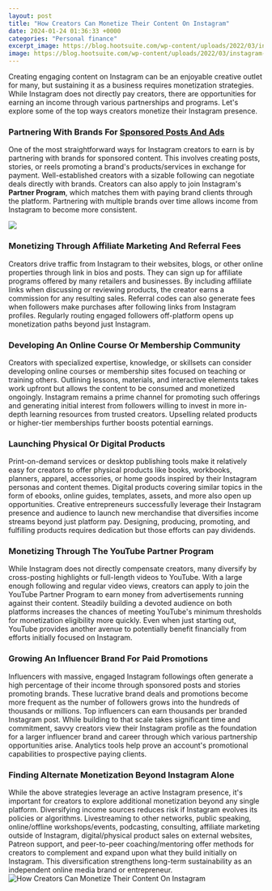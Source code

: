 ```yaml
---
layout: post
title: "How Creators Can Monetize Their Content On Instagram"
date: 2024-01-24 01:36:33 +0000
categories: "Personal finance"
excerpt_image: https://blog.hootsuite.com/wp-content/uploads/2022/03/instagram-monetization-5-620x349.jpeg
image: https://blog.hootsuite.com/wp-content/uploads/2022/03/instagram-monetization-5-620x349.jpeg
---
```


Creating engaging content on Instagram can be an enjoyable creative outlet for many, but sustaining it as a business requires monetization strategies. While Instagram does not directly pay creators, there are opportunities for earning an income through various partnerships and programs. Let's explore some of the top ways creators monetize their Instagram presence.
### Partnering With Brands For [Sponsored Posts And Ads](https://store.fi.io.vn/womens-custom-proud-football-grandma-number-28-personalized-women-v-neck-t-shirt/women&)
One of the most straightforward ways for Instagram creators to earn is by partnering with brands for sponsored content. This involves creating posts, stories, or reels promoting a brand's products/services in exchange for payment. Well-established creators with a sizable following can negotiate deals directly with brands. Creators can also apply to join Instagram's **Partner Program**, which matches them with paying brand clients through the platform. Partnering with multiple brands over time allows income from Instagram to become more consistent.

![](https://blog.hootsuite.com/wp-content/uploads/2022/03/instagram-monetization-4.jpeg)
### Monetizing Through **Affiliate Marketing And Referral Fees** 
Creators drive traffic from Instagram to their websites, blogs, or other online properties through link in bios and posts. They can sign up for affiliate programs offered by many retailers and businesses. By including affiliate links when discussing or reviewing products, the creator earns a commission for any resulting sales. Referral codes can also generate fees when followers make purchases after following links from Instagram profiles. Regularly routing engaged followers off-platform opens up monetization paths beyond just Instagram.
### Developing An **Online Course Or Membership Community**
Creators with specialized expertise, knowledge, or skillsets can consider developing online courses or membership sites focused on teaching or training others. Outlining lessons, materials, and interactive elements takes work upfront but allows the content to be consumed and monetized ongoingly. Instagram remains a prime channel for promoting such offerings and generating initial interest from followers willing to invest in more in-depth learning resources from trusted creators. Upselling related products or higher-tier memberships further boosts potential earnings.
### Launching **Physical Or Digital Products**
Print-on-demand services or desktop publishing tools make it relatively easy for creators to offer physical products like books, workbooks, planners, apparel, accessories, or home goods inspired by their Instagram personas and content themes. Digital products covering similar topics in the form of ebooks, online guides, templates, assets, and more also open up opportunities. Creative entrepreneurs successfully leverage their Instagram presence and audience to launch new merchandise that diversifies income streams beyond just platform pay. Designing, producing, promoting, and fulfilling products requires dedication but those efforts can pay dividends. 
### Monetizing Through The **YouTube Partner Program** 
While Instagram does not directly compensate creators, many diversify by cross-posting highlights or full-length videos to YouTube. With a large enough following and regular video views, creators can apply to join the YouTube Partner Program to earn money from advertisements running against their content. Steadily building a devoted audience on both platforms increases the chances of meeting YouTube's minimum thresholds for monetization eligibility more quickly. Even when just starting out, YouTube provides another avenue to potentially benefit financially from efforts initially focused on Instagram.
### Growing An Influencer Brand For Paid Promotions
Influencers with massive, engaged Instagram followings often generate a high percentage of their income through sponsored posts and stories promoting brands. These lucrative brand deals and promotions become more frequent as the number of followers grows into the hundreds of thousands or millions. Top influencers can earn thousands per branded Instagram post. While building to that scale takes significant time and commitment, savvy creators view their Instagram profile as the foundation for a larger influencer brand and career through which various partnership opportunities arise. Analytics tools help prove an account's promotional capabilities to prospective paying clients.
### Finding Alternate Monetization Beyond Instagram Alone
While the above strategies leverage an active Instagram presence, it's important for creators to explore additional monetization beyond any single platform. Diversifying income sources reduces risk if Instagram evolves its policies or algorithms. Livestreaming to other networks, public speaking, online/offline workshops/events, podcasting, consulting, affiliate marketing outside of Instagram, digital/physical product sales on external websites, Patreon support, and peer-to-peer coaching/mentoring offer methods for creators to complement and expand upon what they build initially on Instagram. This diversification strengthens long-term sustainability as an independent online media brand or entrepreneur.
![How Creators Can Monetize Their Content On Instagram](https://blog.hootsuite.com/wp-content/uploads/2022/03/instagram-monetization-5-620x349.jpeg)